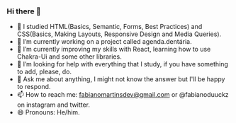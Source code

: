 ### Hi there 👋 


- 🧠 I studied HTML(Basics, Semantic, Forms, Best Practices) and CSS(Basics, Making Layouts, Responsive Design and Media Queries).
- 🔭 I’m currently working on a project called agenda.dentária.
- 🌱 I’m currently improving my skills with React, learning how to use Chakra-Ui and some other libraries.
- 🤔 I’m looking for help with everything that I study, if you have something to add, please, do.
- 💬 Ask me about anything, I might not know the answer but I'll be happy to respond.
- 📫 How to reach me: fabianomartinsdev@gmail.com or @fabianoduuckz on instagram and twitter.
- 😄 Pronouns: He/him.

